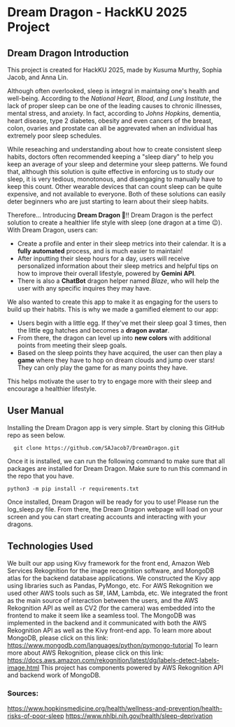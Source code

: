# Dream Dragon - HackKU 2025 Project
## Dream Dragon Introduction

This project is created for HackKU 2025, made by Kusuma Murthy, Sophia Jacob, and Anna Lin.

Although often overlooked, sleep is integral in maintaing one's health and well-being. According to the _National Heart, Blood, and Lung Institute_, the lack of proper sleep can be one of the leading causes to chronic illnesses, mental stress, and anxiety. In fact, according to _Johns Hopkins_, dementia, heart disease, type 2 diabetes, obesity and even cancers of the breast, colon, ovaries and prostate can all be aggrevated when an individual has extremely poor sleep schedules.

While reseaching and understanding about how to create consistent sleep habits, doctors often recommended keeping a "sleep diary" to help you keep an average of your sleep and determine your sleep patterns. We found that, although this solution is quite effective in enforcing us to study our sleep, it is very tedious, monotonous, and disengaging to manually have to keep this count. Other wearable devices that can count sleep can be quite expensive, and not available to everyone. Both of these solutions can easily deter beginners who are just starting to learn about their sleep habits.

Therefore... Introducing **Dream Dragon 🐉**!! Dream Dragon is the perfect solution to create a healthier life style with sleep (one dragon at a time 😉). With Dream Dragon, users can:
- Create a profile and enter in their sleep metrics into their calendar. It is a **fully automated** process, and is much easier to maintain!
- After inputting their sleep hours for a day, users will receive personalized information about their sleep metrics and helpful tips on how to improve their overall lifestyle, powered by **Gemini API**.
- There is also a **ChatBot** dragon helper named _Blaze_, who will help the user with any specific inquires they may have.

We also wanted to create this app to make it as engaging for the users to build up their habits. This is why we made a gamified element to our app:
- Users begin with a little egg. If they've met their sleep goal 3 times, then the little egg hatches and becomes a **dragon avatar**.
- From there, the dragon can level up into **new colors** with additional points from meeting their sleep goals.
- Based on the sleep points they have acquired, the user can then play a **game** where they have to hop on dream clouds and jump over stars! They can only play the game for as many points they have.

This helps motivate the user to try to engage more with their sleep and encourage a healthier lifestyle.


## User Manual
Installing the Dream Dragon app is very simple. Start by cloning this GitHub repo as seen below.
```
  git clone https://github.com/SAJacob7/DreamDragon.git
```

Once it is installed, we can run the following command to make sure that all packages are installed for Dream Dragon. Make sure to run this command in the repo that you have.
```
python3 -m pip install -r requirements.txt
```
Once installed, Dream Dragon will be ready for you to use! Please run the log_sleep.py file. From there, the Dream Dragon webpage will load on your screen and you can start creating accounts and interacting with your dragons.

## Technologies Used
We built our app using Kivy framework for the front end, Amazon Web Services Rekognition for the image recognition software, and MongoDB atlas for the backend database applications. We constructed the Kivy app using libraries such as Pandas, PyMongo, etc. For AWS Rekognition we used other AWS tools such as S#, IAM, Lambda, etc. We integrated the front as the main source of interaction between the users, and the AWS Rekognition API as well as CV2 (for the camera) was embedded into the frontend to make it seem like a seamless tool. The MongoDB was implemented in the backend and it communicated with both the AWS Rekognition API as well as the Kivy front-end app.
To learn more about MongoDB, please click on this link:
https://www.mongodb.com/languages/python/pymongo-tutorial
To learn more about AWS Rekognition, please click on this link:
https://docs.aws.amazon.com/rekognition/latest/dg/labels-detect-labels-image.html
This project has components powered by AWS Rekognition API and backend work of MongoDB.

### Sources:
https://www.hopkinsmedicine.org/health/wellness-and-prevention/health-risks-of-poor-sleep
https://www.nhlbi.nih.gov/health/sleep-deprivation
